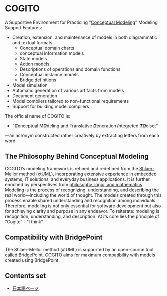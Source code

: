 # COGITO
A Supportive Environment for Practicing "[Conceptual Modeling](https://note.com/kae_made/m/m054c9f9f8b61)"
Modeling Support Features:
- Creation, extension, and maintenance of models in both diagrammatic and textual formats
  - Conceptual domain charts
  - conceptual information models
  - State models
  - Action models
  - Descriptions of operations and domain functions
  - Conceptual instance models
  - Bridge definitions
- Model simulation
- Automatic generation of various artifacts from models
- Document generation
- Model compilers tailored to non-functional requirements
- Support for building model compilers

The official name of COGITO is:
- "<u>***C***</u>onceptual M<u>***O***</u>deling and Translative <u>***G***</u>eneration <u>***I***</u>ntegreted <u>***TO***</u>olset"

—an acronym constructed rather creatively by extracting letters from each word.

## The Philosophy Behind Conceptual Modeling
COGITO’s modeling framework is refined and redefined from the [Shlaer-Mellor method (xtUML)](https://xtuml.org), incorporating extensive experience in embedded systems, IT solutions, and everyday business applications. It is further enriched by perspectives from [philosophy, logic, and mathematics](https://note.com/kae_made/m/m12bb08458a18).
Modeling is the process of recognizing, understanding, and describing the real world—including the world of thought. The models created through this process enable shared understanding and recognition among individuals. Therefore, modeling is not only essential for software development but also for achieving clarity and purpose in any endeavor.
To reiterate: modeling is recognition, understanding, and description. At its core lies the principle of “Cogito”—“I think”.

## Compatibility with BridgePoint
The Shlaer-Mellor method (xtUML) is supported by an open-source tool called BridgePoint. COGITO aims for maximum compatibility with models created using BridgePoint.

## Contents set
- [日本語ページ](./README.jp.md)
